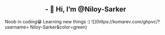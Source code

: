 <h2 style="text-align:center;">- 👋 Hi, I’m @Niloy-Sarker </h2>
Noob in coding😁
Learning new things :)
![](https://komarev.com/ghpvc/?username= Niloy-Sarker&color=green)
